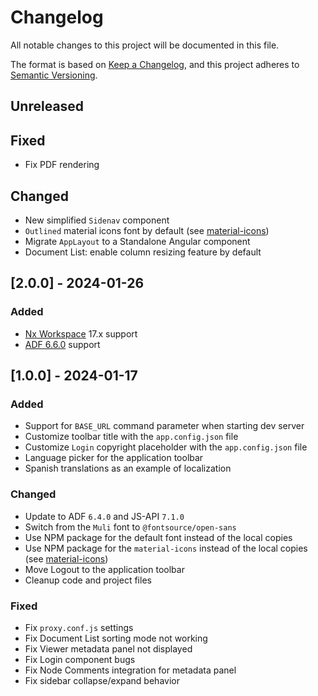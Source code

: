 # Changelog

All notable changes to this project will be documented in this file.

The format is based on [Keep a Changelog](https://keepachangelog.com/en/1.0.0/),
and this project adheres to [Semantic Versioning](https://semver.org/spec/v2.0.0.html).

## Unreleased

## Fixed

- Fix PDF rendering

## Changed

- New simplified `Sidenav` component
- `Outlined` material icons font by default (see [material-icons](https://github.com/marella/material-icons))
- Migrate `AppLayout` to a Standalone Angular component
- Document List: enable column resizing feature by default

## [2.0.0] - 2024-01-26

### Added

- [Nx Workspace](https://nx.dev/getting-started/intro) 17.x support
- [ADF 6.6.0](https://github.com/Alfresco/alfresco-ng2-components/releases/tag/6.6.0) support

## [1.0.0] - 2024-01-17

### Added

- Support for `BASE_URL` command parameter when starting dev server
- Customize toolbar title with the `app.config.json` file
- Customize `Login` copyright placeholder with the `app.config.json` file
- Language picker for the application toolbar
- Spanish translations as an example of localization

### Changed

- Update to ADF `6.4.0` and JS-API `7.1.0`
- Switch from the `Muli` font to `@fontsource/open-sans`
- Use NPM package for the default font instead of the local copies
- Use NPM package for the `material-icons` instead of the local copies (see [material-icons](https://github.com/marella/material-icons))
- Move Logout to the application toolbar
- Cleanup code and project files

### Fixed

- Fix `proxy.conf.js` settings
- Fix Document List sorting mode not working
- Fix Viewer metadata panel not displayed
- Fix Login component bugs
- Fix Node Comments integration for metadata panel
- Fix sidebar collapse/expand behavior
